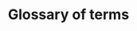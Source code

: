 ---
tags: false
layout: collection
title: Glossary of terms
description: A glossary of the most common terms used in the Content Hub service.
pagination:
  data: collections.glossary-of-terms
  reverse: true
  size: 50
permalink: "glossary-of-terms/{% if pagination.pageNumber > 0 %}page/{{ pagination.pageNumber + 1 }}{% endif %}/"
eleventyComputed:
  eleventyNavigation:
    key: "{{ title }}"
    excerpt: "{{ description }}"
    parent: home
---